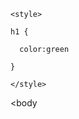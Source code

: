 <!DOCSTYPE>

  <html lang="ms">

  <head>
    <title>a</title>

    <style>

    h1 {

      color:green

    }

    </style>

  </head>

  <body<script>

document.write("<h1 class='Font'>Terima kasih sebab awak dah isi borang ni!</h1>");

</script>

<style>

@import url('https://fonts.googleapis.com/css2?family=Amiri&display=swap');

.Font {

  font-family: 'Amiri', serif;

  </style>

  </body>

</html>
